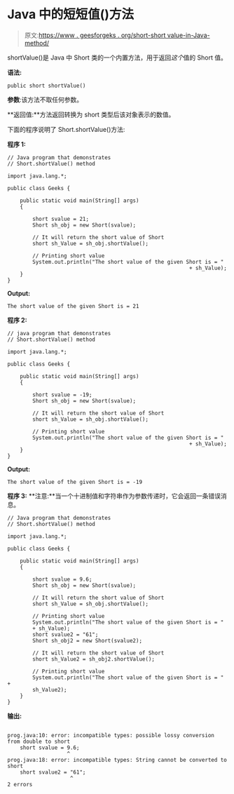# Java 中的短短值()方法

> 原文:[https://www . geesforgeks . org/short-short value-in-Java-method/](https://www.geeksforgeeks.org/short-shortvalue-method-in-java/)

shortValue()是 Java 中 Short 类的一个内置方法，用于返回*这个*值的 Short 值。

**语法:**

```
public short shortValue()

```

**参数**:该方法不取任何参数。

**返回值:**方法返回转换为 short 类型后该对象表示的数值。

下面的程序说明了 Short.shortValue()方法:

**程序 1:**

```
// Java program that demonstrates
// Short.shortValue() method

import java.lang.*;

public class Geeks {

    public static void main(String[] args)
    {

        short svalue = 21;
        Short sh_obj = new Short(svalue);

        // It will return the short value of Short
        short sh_Value = sh_obj.shortValue();

        // Printing short value
        System.out.println("The short value of the given Short is = "
                                                          + sh_Value);
    }
}
```

**Output:**

```
The short value of the given Short is = 21

```

**程序 2:**

```
// java program that demonstrates
// Short.shortValue() method

import java.lang.*;

public class Geeks {

    public static void main(String[] args)
    {

        short svalue = -19;
        Short sh_obj = new Short(svalue);

        // It will return the short value of Short
        short sh_Value = sh_obj.shortValue();

        // Printing short value
        System.out.println("The short value of the given Short is = " 
                                                          + sh_Value);
    }
}
```

**Output:**

```
The short value of the given Short is = -19

```

**程序 3:**
**注意:**当一个十进制值和字符串作为参数传递时，它会返回一条错误消息。

```
// Java program that demonstrates
// Short.shortValue() method

import java.lang.*;

public class Geeks {

    public static void main(String[] args)
    {

        short svalue = 9.6;
        Short sh_obj = new Short(svalue);

        // It will return the short value of Short
        short sh_Value = sh_obj.shortValue();

        // Printing short value
        System.out.println("The short value of the given Short is = "
        + sh_Value);
        short svalue2 = "61";
        Short sh_obj2 = new Short(svalue2);

        // It will return the short value of Short
        short sh_Value2 = sh_obj2.shortValue();

        // Printing short value
        System.out.println("The short value of the given Short is = " +
        sh_Value2);
    }
}
```

**输出:**

```

prog.java:10: error: incompatible types: possible lossy conversion from double to short
    short svalue = 9.6;
                   ^
prog.java:18: error: incompatible types: String cannot be converted to short
    short svalue2 = "61";
                    ^
2 errors

```
